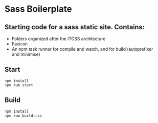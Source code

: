 # Sass Boilerplate

## Starting code for a sass static site. Contains:

- Folders organized after the ITCSS architecture
- Favicon
- An npm task runner for compile and watch, and for build (autoprefixer and minimise)

## Start
```
npm install
npm run start
```
## Build
```
npm install
npm run build:css
```

